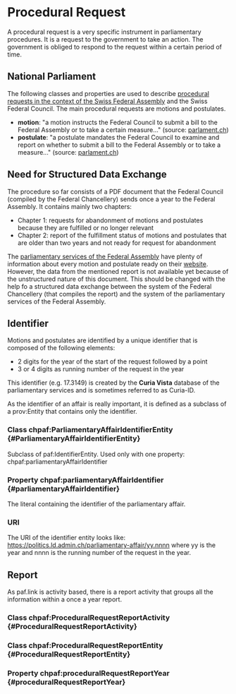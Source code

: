 # Procedural Request

A procedural request is a very specific instrument in parliamentary procedures. It is a request to the government to take an action. The government is obliged to respond to the request within a certain period of time.

## National Parliament

The following classes and properties are used to describe [procedural requests in the context of the Swiss Federal Assembly](https://www.parlament.ch/en/%C3%BCber-das-parlament/parlamentsw%C3%B6rterbuch/parlamentsw%C3%B6rterbuch-detail?WordId=238) and the Swiss Federal Council. The main procedural requests are motions and postulates.

- **motion**: "a motion instructs the Federal Council to submit a bill to the Federal Assembly or to take a certain measure..." (source: [parlament.ch](https://www.parlament.ch/en/%C3%BCber-das-parlament/parlamentsw%C3%B6rterbuch/parlamentsw%C3%B6rterbuch-detail?WordId=146))
- **postulate**: "a postulate mandates the Federal Council to examine and report on whether to submit a bill to the Federal Assembly or to take a measure..." (source: [parlament.ch](https://www.parlament.ch/en/%C3%BCber-das-parlament/parlamentsw%C3%B6rterbuch/parlamentsw%C3%B6rterbuch-detail?WordId=177))

## Need for Structured Data Exchange

The procedure so far consists of a PDF document that the Federal Council (compiled by the Federal Chancellery) sends once a year to the Federal Assembly. It contains mainly two chapters:

- Chapter 1: requests for abandonment of motions and postulates because they are fulfilled or no longer relevant
- Chapter 2: report of the fulfillment status of motions and postulates that are older than two years and not ready for request for abandonment

The [parliamentary services of the Federal Assembly](https://www.parlament.ch/en/%C3%BCber-das-parlament/parliamentary-services) have plenty of information about every motion and postulate ready on their [website](https://www.parlament.ch). However, the data from the mentioned report is not available yet because of the unstructured nature of this document. This should be changed with the help fo a structured data exchange between the system of the Federal Chancellery (that compiles the report) and the system of the parliamentary services of the Federal Assembly.

## Identifier

Motions and postulates are identified by a unique identifier that is composed of the following elements:

- 2 digits for the year of the start of the request followed by a point
- 3 or 4 digits as running number of the request in the year

This identifier (e.g. 17.3149) is created by the **Curia Vista** database of the parliamentary services and is sometimes referred to as Curia-ID.

As the identifier of an affair is really important, it is defined as a subclass of a prov:Entity that contains only the identifier.

### Class **chpaf:ParliamentaryAffairIdentifierEntity** {#ParliamentaryAffairIdentifierEntity}

Subclass of paf:IdentifierEntity. Used only with one property: chpaf:parliamentaryAffairIdentifier

### Property **chpaf:parliamentaryAffairIdentifier** {#parliamentaryAffairIdentifier}

The literal containing the identifier of the parliamentary affair.

### URI

The URI of the identifier entity looks like: <https://politics.ld.admin.ch/parliamentary-affair/yy.nnnn> where yy is the year and nnnn is the running number of the request in the year.

## Report

As paf.link is activity based, there is a report activity that groups all the information within a once a year report.

### Class **chpaf:ProceduralRequestReportActivity** {#ProceduralRequestReportActivity}

### Class **chpaf:ProceduralRequestReportEntity** {#ProceduralRequestReportEntity}

### Property **chpaf:proceduralRequestReportYear** {#proceduralRequestReportYear}